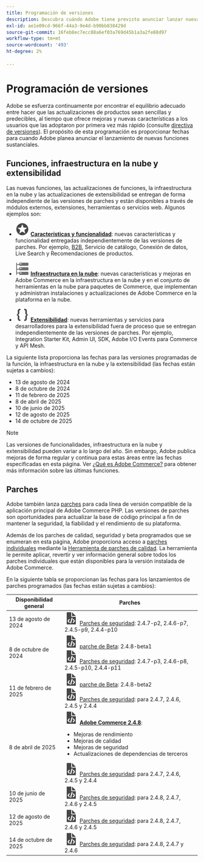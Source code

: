 ```yaml
---
title: Programación de versiones
description: Descubra cuándo Adobe tiene previsto anunciar lanzar nuevas funciones de Adobe Commerce.
exl-id: ae1e09cd-966f-44a3-9e4d-b90bb838429d
source-git-commit: 16feb8ec7ecc88a6ef03a769d45b1a3a2fe88d97
workflow-type: tm+mt
source-wordcount: '493'
ht-degree: 2%

---
```



# Programación de versiones

Adobe se esfuerza continuamente por encontrar el equilibrio adecuado entre hacer que las actualizaciones de productos sean sencillas y predecibles, al tiempo que ofrece mejoras y nuevas características a los usuarios que las adoptaron por primera vez más rápido (consulte [directiva de versiones](versioning-policy.md)). El propósito de esta programación es proporcionar fechas para cuando Adobe planea anunciar el lanzamiento de nuevas funciones sustanciales.

## Funciones, infraestructura en la nube y extensibilidad

Las nuevas funciones, las actualizaciones de funciones, la infraestructura en la nube y las actualizaciones de extensibilidad se entregan de forma independiente de las versiones de parches y están disponibles a través de módulos externos, extensiones, herramientas o servicios web. Algunos ejemplos son:

- ![Icono de características](../assets/icons/feature.svg) [**Características y funcionalidad**](https://experienceleague.adobe.com/en/docs/commerce/user-guides/release-information/release-notes-all): nuevas características y funcionalidad entregadas independientemente de las versiones de parches. Por ejemplo, [B2B](https://experienceleague.adobe.com/en/docs/commerce-admin/b2b/release-notes), Servicio de catálogo, Conexión de datos, Live Search y Recomendaciones de productos.

- ![Icono de infraestructura](../assets/icons/servers.svg) [**Infraestructura en la nube**](https://experienceleague.adobe.com/en/docs/commerce-cloud-service/user-guide/release-notes/cloud-tools-suite): nuevas características y mejoras en Adobe Commerce en la infraestructura en la nube y en el conjunto de herramientas en la nube para paquetes de Commerce, que implementan y administran instalaciones y actualizaciones de Adobe Commerce en la plataforma en la nube.

- ![Icono de extensibilidad](../assets/icons/brackets.svg) [**Extensibilidad**](https://developer.adobe.com/commerce/extensibility/): nuevas herramientas y servicios para desarrolladores para la extensibilidad fuera de proceso que se entregan independientemente de las versiones de parches. Por ejemplo, Integration Starter Kit, Admin UI, SDK, Adobe I/O Events para Commerce y API Mesh.

La siguiente lista proporciona las fechas para las versiones programadas de la función, la infraestructura en la nube y la extensibilidad (las fechas están sujetas a cambios):

- 13 de agosto de 2024
- 8 de octubre de 2024
- 11 de febrero de 2025
- 8 de abril de 2025
- 10 de junio de 2025
- 12 de agosto de 2025
- 14 de octubre de 2025

>[!NOTE]
>
>Las versiones de funcionalidades, infraestructura en la nube y extensibilidad pueden variar a lo largo del año. Sin embargo, Adobe publica mejoras de forma regular y continua para estas áreas entre las fechas especificadas en esta página. Ver [¿Qué es Adobe Commerce?](https://experienceleague.adobe.com/en/docs/commerce-admin/start/about) para obtener más información sobre las últimas funciones.

## Parches

Adobe también lanza [parches](versioning-policy.md#patch-release) para cada línea de versión compatible de la aplicación principal de Adobe Commerce PHP. Las versiones de parches son oportunidades para actualizar la base de código principal a fin de mantener la seguridad, la fiabilidad y el rendimiento de su plataforma.

Además de los parches de calidad, seguridad y beta programados que se enumeran en esta página, Adobe proporciona acceso a [parches individuales](versioning-policy.md#individual-patch) mediante la [Herramienta de parches de calidad](../tools/quality-patches-tool/usage.md). La herramienta le permite aplicar, revertir y ver información general sobre todos los parches individuales que están disponibles para la versión instalada de Adobe Commerce.

En la siguiente tabla se proporcionan las fechas para los lanzamientos de parches programados (las fechas están sujetas a cambios):

<table>
<thead>
  <tr>
    <th>Disponibilidad general</th>
    <th>Parches</th>
  </tr>
</thead>
<tbody>
  <tr>
  <tr>
    <td>13 de agosto de 2024</td>
    <td><img alt="Icono de revisión" src="../assets/icons/file-code.svg"></img> <a href="release-notes/security/overview.md">Parches de seguridad</a>: 2.4.7-p2, 2.4.6-p7, 2.4.5-p9, 2.4.4-p10</td>
  </tr>
  <tr>
    <td>8 de octubre de 2024</td>
    <td><img alt="Icono de revisión" src="../assets/icons/file-code.svg"></img> <a href="beta.md#adobe-commerce-foundation-public-beta">parche de Beta</a>: 2.4.8-beta1<br><img alt="Icono de revisión" src="../assets/icons/file-code.svg"></img> <a href="release-notes/security/overview.md">Parches de seguridad</a>: 2.4.7-p3, 2.4.6-p8, 2.4.5-p10, 2.4.4-p11</td>
  </tr>
  <tr>
    <td>11 de febrero de 2025</td>
    <td><img alt="Icono de revisión" src="../assets/icons/file-code.svg"></img> <a href="beta.md#adobe-commerce-foundation-public-beta">parche de Beta</a>: 2.4.8-beta2<br><img alt="Icono de revisión" src="../assets/icons/file-code.svg"></img> <a href="release-notes/security/overview.md">Parches de seguridad</a>: para 2.4.7, 2.4.6, 2.4.5 y 2.4.4</td>
  </tr>
  <tr>
    <tr>
    <td>8 de abril de 2025</td>
    <td><img alt="Icono de revisión" src="../assets/icons/file-code.svg"></img> <a href="release-notes/commerce/overview.md"><strong>Adobe Commerce 2.4.8</a></strong>:<ul><li>Mejoras de rendimiento</li><li>Mejoras de calidad</li><li>Mejoras de seguridad</li><li>Actualizaciones de dependencias de terceros</li></ul><img alt="Icono de revisión" src="../assets/icons/file-code.svg"></img> <a href="release-notes/security/overview.md">Parches de seguridad</a>: para 2.4.7, 2.4.6, 2.4.5 y 2.4.4</td>
  </tr>
  <tr>
    <td>10 de junio de 2025</td>
    <td><img alt="Icono de revisión" src="../assets/icons/file-code.svg"></img> <a href="release-notes/security/overview.md">Parches de seguridad</a>: para 2.4.8, 2.4.7, 2.4.6 y 2.4.5</td>
  </tr>
  <tr>
    <td>12 de agosto de 2025</td>
    <td><img alt="Icono de revisión" src="../assets/icons/file-code.svg"></img> <a href="release-notes/security/overview.md">Parches de seguridad</a>: para 2.4.8, 2.4.7, 2.4.6 y 2.4.5</td>
  </tr>
  <tr>
    <td>14 de octubre de 2025</td>
    <td><img alt="Icono de revisión" src="../assets/icons/file-code.svg"></img> <a href="release-notes/security/overview.md">Parches de seguridad</a>: para 2.4.8, 2.4.7 y 2.4.6</td>
  </tr>
</tbody>
</table>
